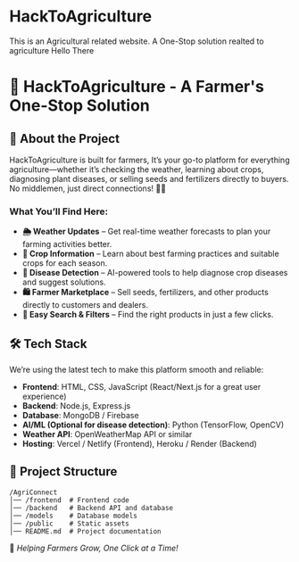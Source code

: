 # HackToAgriculture
This is an Agricultural related website. A One-Stop solution realted to agriculture
Hello There
# 🌾 HackToAgriculture - A Farmer's One-Stop Solution

## 🌟 About the Project
HackToAgriculture is built for farmers, It’s your go-to platform for everything agriculture—whether it’s checking the weather, learning about crops, diagnosing plant diseases, or selling seeds and fertilizers directly to buyers. No middlemen, just direct connections! 🚜🌱

### What You’ll Find Here:
- **🌦️ Weather Updates** – Get real-time weather forecasts to plan your farming activities better.
- **🌾 Crop Information** – Learn about best farming practices and suitable crops for each season.
- **🦠 Disease Detection** – AI-powered tools to help diagnose crop diseases and suggest solutions.
- **🛍️ Farmer Marketplace** – Sell seeds, fertilizers, and other products directly to customers and dealers.
- **🔎 Easy Search & Filters** – Find the right products in just a few clicks.

## 🛠️ Tech Stack
We’re using the latest tech to make this platform smooth and reliable:
- **Frontend**: HTML, CSS, JavaScript (React/Next.js for a great user experience)
- **Backend**: Node.js, Express.js
- **Database**: MongoDB / Firebase
- **AI/ML (Optional for disease detection)**: Python (TensorFlow, OpenCV)
- **Weather API**: OpenWeatherMap API or similar
- **Hosting**: Vercel / Netlify (Frontend), Heroku / Render (Backend)

## 📂 Project Structure
```
/AgriConnect
│── /frontend  # Frontend code
│── /backend   # Backend API and database
│── /models    # Database models
│── /public    # Static assets
│── README.md  # Project documentation
```

🌱 *Helping Farmers Grow, One Click at a Time!*


